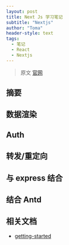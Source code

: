 ```yaml
---
layout: post
title: Next Js 学习笔记
subtitle: "Nextjs"
author: "Toma"
header-style: text
tags:
  - 笔记
  - React
  - Nextjs
---
```


> 原文 [官网](https://nextjs.org/)


## 摘要



## 数据渲染




## Auth



## 转发/重定向



## 与 express 结合



## 结合 Antd





## 相关文档

- [getting-started](https://www.nextjs.cn/docs/getting-started)
